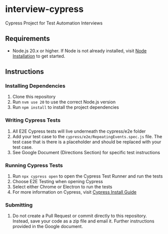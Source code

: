 # interview-cypress

Cypress Project for Test Automation Interviews

## Requirements

- Node.js 20.x or higher. If Node is not already installed, visit [Node Installation]("https://nodejs.org/en/download") to get started.

## Instructions

### Installing Dependencies

1. Clone this repository
2. Run `nvm use 20` to use the correct Node.js version
3. Run `npm install` to install the project dependencies

### Writing Cypress Tests

1. All E2E Cypress tests will live underneath the cypress/e2e folder
2. Add your test case to the `cypress/e2e/RepeatingEvents.spec.js` file. The test case that is there is a placeholder and should be replaced with your test case.
3. See Google Document (Directions Section) for specific test instructions

### Running Cypress Tests

1. Run `npx cypress open` to open the Cypress Test Runner and run the tests
2. Choose E2E Testing when opening Cypress
3. Select either Chrome or Electron to run the tests
4. For more information on Cypress, visit [Cypress Install Guide]("https://docs.cypress.io/guides/getting-started/installing-cypress")

### Submitting

1. Do not create a Pull Request or commit directly to this repository. Instead, save your code as a zip file and email it. Further instructions provided in the Google document.
